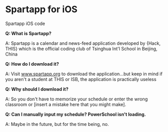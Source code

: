# Spartapp for iOS
Spartapp iOS code

**Q: What is Spartapp?**

A: Spartapp is a calendar and news-feed application developed by {Hack, THIS}
which is the official coding club of Tsinghua Int'l School in Beijing, China



**Q: How do I download it?**

A: Visit www.spartapp.org to download the application...but keep in mind if you
aren't a student at THIS or ISB, the application is practically useless


**Q: Why should I download it?**

A: So you don't have to memorize your schedule or enter the wrong classroom or
[insert a mistake here that you might make].



**Q: Can I manually input my schedule? PowerSchool isn't loading.**

A: Maybe in the future, but for the time being, no.
